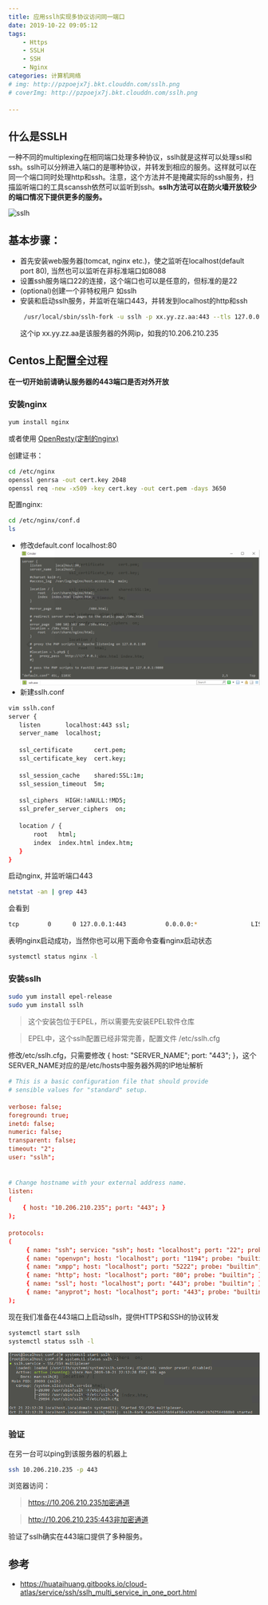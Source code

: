 ```yaml
---
title: 应用sslh实现多协议访问同一端口
date: 2019-10-22 09:05:12
tags:
    - Https
    - SSLH
    - SSH
    - Nginx
categories: 计算机网络
# img: http://pzpoejx7j.bkt.clouddn.com/sslh.png
# coverImg: http://pzpoejx7j.bkt.clouddn.com/sslh.png

---
```


## 什么是SSLH
一种不同的multiplexing在相同端口处理多种协议，sslh就是这样可以处理ssl和ssh。sslh可以分辨进入端口的是哪种协议，并转发到相应的服务。这样就可以在同一个端口同时处理http和ssh。注意，这个方法并不是掩藏实际的ssh服务，扫描监听端口的工具scanssh依然可以监听到ssh。**sslh方法可以在防火墙开放较少的端口情况下提供更多的服务。**

![sslh](http://pzpoejx7j.bkt.clouddn.com/sslh.png)

## 基本步骤：

+ 首先安装web服务器(tomcat, nginx etc.)，使之监听在localhost(default port 80), 当然也可以监听在非标准端口如8088
+ 设置ssh服务端口22的连接，这个端口也可以是任意的，但标准的是22
+ (optional)创建一个非特权用户 如sslh
+ 安装和启动sslh服务，并监听在端口443，并转发到localhost的http和ssh
   ```bash
    /usr/local/sbin/sslh-fork -u sslh -p xx.yy.zz.aa:443 --tls 127.0.0.1:2443 --ssh 127.0.0.1:22
   ```
   这个ip xx.yy.zz.aa是该服务器的外网ip，如我的10.206.210.235

## Centos上配置全过程

**在一切开始前请确认服务器的443端口是否对外开放**

### 安装nginx
```bash
yum install nginx
```
或者使用 [OpenResty(定制的nginx)](https://openresty.org/cn/)

创建证书：
```bash
cd /etc/nginx
openssl genrsa -out cert.key 2048
openssl req -new -x509 -key cert.key -out cert.pem -days 3650
```
配置nginx:
```bash
cd /etc/nginx/conf.d
ls
```
 + 修改default.conf localhost:80
   ![default.conf](应用sslh实现多协议访问同一端口/1.png)
 + 新建sslh.conf
 ```bash
 vim sslh.conf
 server {
    listen       localhost:443 ssl;
    server_name  localhost;

    ssl_certificate      cert.pem;
    ssl_certificate_key  cert.key;

    ssl_session_cache    shared:SSL:1m;
    ssl_session_timeout  5m;

    ssl_ciphers  HIGH:!aNULL:!MD5;
    ssl_prefer_server_ciphers  on;

    location / {
        root   html;
        index  index.html index.htm;
    }
}
 ```

 启动nginx, 并监听端口443
 ```bash
 netstat -an | grep 443
 ```
 会看到
 ```bash
 tcp        0      0 127.0.0.1:443           0.0.0.0:*               LISTEN
 ```
 表明nginx启动成功，当然你也可以用下面命令查看nginx启动状态
 ```bash
 systemctl status nginx -l 
 ```

 ### 安装sslh

 ```bash
sudo yum install epel-release
sudo yum install sslh
 ```
>这个安装包位于EPEL，所以需要先安装EPEL软件仓库

>EPEL中，这个sslh配置已经非常完善，配置文件 /etc/sslh.cfg

修改/etc/sslh.cfg，只需要修改 { host: "SERVER_NAME"; port: "443"; }，这个SERVER_NAME对应的是/etc/hosts中服务器外网的IP地址解析

```conf
# This is a basic configuration file that should provide
# sensible values for "standard" setup.

verbose: false;
foreground: true;
inetd: false;
numeric: false;
transparent: false;
timeout: "2";
user: "sslh";


# Change hostname with your external address name.
listen:
(
    { host: "10.206.210.235"; port: "443"; }
);

protocols:
(
     { name: "ssh"; service: "ssh"; host: "localhost"; port: "22"; probe: "builtin"; },
     { name: "openvpn"; host: "localhost"; port: "1194"; probe: "builtin"; },
     { name: "xmpp"; host: "localhost"; port: "5222"; probe: "builtin"; },
     { name: "http"; host: "localhost"; port: "80"; probe: "builtin"; },
     { name: "ssl"; host: "localhost"; port: "443"; probe: "builtin"; },
     { name: "anyprot"; host: "localhost"; port: "443"; probe: "builtin"; }
);
```
现在我们准备在443端口上启动sslh，提供HTTPS和SSH的协议转发
```bash
systemctl start sslh
systemctl status sslh -l
```
![sslh启动状态](应用sslh实现多协议访问同一端口/2.png)

### 验证
在另一台可以ping到该服务器的机器上
```bash
ssh 10.206.210.235 -p 443
```

浏览器访问：
>https://10.206.210.235加密通道

>http://10.206.210.235:443非加密通道

验证了sslh确实在443端口提供了多种服务。

## 参考

+ https://huataihuang.gitbooks.io/cloud-atlas/service/ssh/sslh_multi_service_in_one_port.html

 



